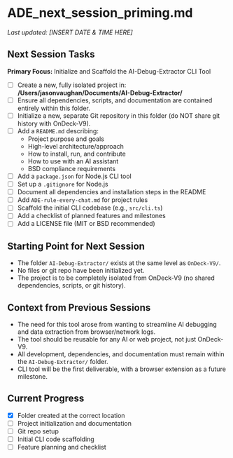# ADE_next_session_priming.md

_Last updated: [INSERT DATE & TIME HERE]_

## Next Session Tasks

**Primary Focus:** Initialize and Scaffold the AI-Debug-Extractor CLI Tool

- [ ] Create a new, fully isolated project in:
      **/Users/jasonvaughan/Documents/AI-Debug-Extractor/**
- [ ] Ensure all dependencies, scripts, and documentation are contained entirely within this folder.
- [ ] Initialize a new, separate Git repository in this folder (do NOT share git history with OnDeck-V9).
- [ ] Add a `README.md` describing:
    - Project purpose and goals
    - High-level architecture/approach
    - How to install, run, and contribute
    - How to use with an AI assistant
    - BSD compliance requirements
- [ ] Add a `package.json` for Node.js CLI tool
- [ ] Set up a `.gitignore` for Node.js
- [ ] Document all dependencies and installation steps in the README
- [ ] Add `ADE-rule-every-chat.md` for project rules
- [ ] Scaffold the initial CLI codebase (e.g., `src/cli.ts`)
- [ ] Add a checklist of planned features and milestones
- [ ] Add a LICENSE file (MIT or BSD recommended)

## Starting Point for Next Session

- The folder `AI-Debug-Extractor/` exists at the same level as `OnDeck-V9/`.
- No files or git repo have been initialized yet.
- The project is to be completely isolated from OnDeck-V9 (no shared dependencies, scripts, or git history).

## Context from Previous Sessions

- The need for this tool arose from wanting to streamline AI debugging and data extraction from browser/network logs.
- The tool should be reusable for any AI or web project, not just OnDeck-V9.
- All development, dependencies, and documentation must remain within the `AI-Debug-Extractor/` folder.
- CLI tool will be the first deliverable, with a browser extension as a future milestone.

## Current Progress

- [x] Folder created at the correct location
- [ ] Project initialization and documentation
- [ ] Git repo setup
- [ ] Initial CLI code scaffolding
- [ ] Feature planning and checklist 